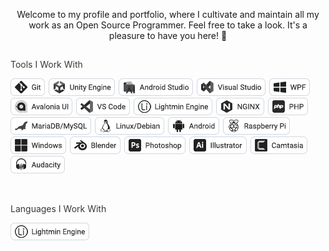 <p align="center">
Welcome to my profile and portfolio, where I cultivate and maintain all my work as an Open Source Programmer. Feel free to take a look. It's a pleasure to have you here! 🙂
</p>

## 
<p style="color: #383838;">Tools I Work With</p>

<img src="images/git.png" /> <img src="images/unity.png" /> <img src="images/android-studio.png" /> <img src="images/visual-studio.png" /> <img src="images/wpf.png" /> <img src="images/avalonia.png" /> <img src="images/vs-code.png" /> <img src="images/lightmin.png" /> <img src="images/nginx.png" /> <img src="images/php-tool.png" /> <img src="images/mariadb.png" /> <img src="images/linux.png" /> <img src="images/android.png" /> <img src="images/raspberry-pi.png" /> <img src="images/windows.png" /> <img src="images/blender.png" /> <img src="images/photoshop.png" /> <img src="images/illustrator.png" /> <img src="images/camtasia.png" /> <img src="images/audacity.png" />

<br>

<p style="color: #383838;">Languages ​​I Work With</p>
<img src="images/lightmin.png" />
